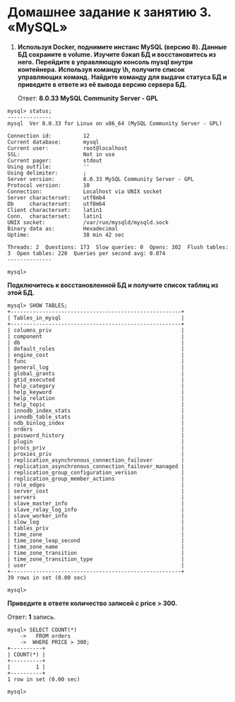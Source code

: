 # Домашнее задание к занятию 3. «MySQL»

1. **Используя Docker, поднимите инстанс MySQL (версию 8). Данные БД сохраните в volume.**
**Изучите бэкап БД и восстановитесь из него.**
**Перейдите в управляющую консоль mysql внутри контейнера.**
**Используя команду \h, получите список управляющих команд.**
**Найдите команду для выдачи статуса БД и приведите в ответе из её вывода версию сервера БД.**

    Ответ: **8.0.33 MySQL Community Server - GPL**
  
```
mysql> status;
--------------
mysql  Ver 8.0.33 for Linux on x86_64 (MySQL Community Server - GPL)

Connection id:          12
Current database:       mysql
Current user:           root@localhost
SSL:                    Not in use
Current pager:          stdout
Using outfile:          ''
Using delimiter:        ;
Server version:         8.0.33 MySQL Community Server - GPL
Protocol version:       10
Connection:             Localhost via UNIX socket
Server characterset:    utf8mb4
Db     characterset:    utf8mb4
Client characterset:    latin1
Conn.  characterset:    latin1
UNIX socket:            /var/run/mysqld/mysqld.sock
Binary data as:         Hexadecimal
Uptime:                 38 min 42 sec

Threads: 2  Questions: 173  Slow queries: 0  Opens: 302  Flush tables: 3  Open tables: 220  Queries per second avg: 0.074
--------------

mysql>
```

   **Подключитесь к восстановленной БД и получите список таблиц из этой БД.**
```
mysql> SHOW TABLES;
+------------------------------------------------------+
| Tables_in_mysql                                      |
+------------------------------------------------------+
| columns_priv                                         |
| component                                            |
| db                                                   |
| default_roles                                        |
| engine_cost                                          |
| func                                                 |
| general_log                                          |
| global_grants                                        |
| gtid_executed                                        |
| help_category                                        |
| help_keyword                                         |
| help_relation                                        |
| help_topic                                           |
| innodb_index_stats                                   |
| innodb_table_stats                                   |
| ndb_binlog_index                                     |
| orders                                               |
| password_history                                     |
| plugin                                               |
| procs_priv                                           |
| proxies_priv                                         |
| replication_asynchronous_connection_failover         |
| replication_asynchronous_connection_failover_managed |
| replication_group_configuration_version              |
| replication_group_member_actions                     |
| role_edges                                           |
| server_cost                                          |
| servers                                              |
| slave_master_info                                    |
| slave_relay_log_info                                 |
| slave_worker_info                                    |
| slow_log                                             |
| tables_priv                                          |
| time_zone                                            |
| time_zone_leap_second                                |
| time_zone_name                                       |
| time_zone_transition                                 |
| time_zone_transition_type                            |
| user                                                 |
+------------------------------------------------------+
39 rows in set (0.00 sec)

mysql>
```
   **Приведите в ответе количество записей с price > 300.**
    
   Ответ: **1** запись.
    
```
mysql> SELECT COUNT(*)
    ->   FROM orders
    ->  WHERE PRICE > 300;
+----------+
| COUNT(*) |
+----------+
|        1 |
+----------+
1 row in set (0.00 sec)

mysql>
```

